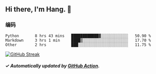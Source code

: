 ## Hi there, I'm Hang. 👋

### 编码

<!--START_SECTION:waka-->

```text
Python       8 hrs 43 mins   ████████████▓░░░░░░░░░░░░   50.90 %
Markdown     3 hrs 1 min     ████▒░░░░░░░░░░░░░░░░░░░░   17.70 %
Other        2 hrs           ███░░░░░░░░░░░░░░░░░░░░░░   11.75 %
```

<!--END_SECTION:waka-->

[![GitHub Streak](https://github-readme-streak-stats.herokuapp.com?user=huhuhang&hide_border=true&date_format=%5BY.%5Dn.j)](https://git.io/streak-stats)

##### ✓ Automatically updated by [GitHub Action](https://github.com/huhuhang/huhuhang/actions).
